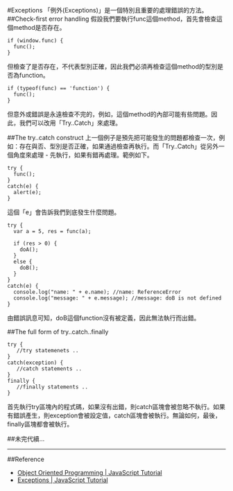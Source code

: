 #Exceptions
「例外(Exceptions)」是一個特別且重要的處理錯誤的方法。
##Check-first error handling
假設我們要執行func這個method，首先會檢查這個method是否存在。

	if (window.func) {
	  func();
	}

但檢查了是否存在，不代表型別正確，因此我們必須再檢查這個method的型別是否為function。
	
	if (typeof(func) == 'function') {
	  func();
	}

但意外或錯誤是永遠檢查不完的，例如，這個method的內部可能有些問題。因此，我們可以改用「Try..Catch」來處理。

##The try..catch construct
上一個例子是預先把可能發生的問題都檢查一次，例如：存在與否、型別是否正確，如果通過檢查再執行。而「Try..Catch」從另外一個角度來處理 - 先執行，如果有錯再處理。範例如下。

	try {
	  func();
	} 
	catch(e) {
	  alert(e);
	}

這個「e」會告訴我們到底發生什麼問題。

	try {
	  var a = 5, res = func(a);
	
	  if (res > 0) {
	    doA();
	  }
	  else {
	    doB();
	  }
	} 
	catch(e) {
	  console.log("name: " + e.name); //name: ReferenceError
	  console.log("message: " + e.message); //message: doB is not defined
	}

由錯誤訊息可知，doB這個function沒有被定義，因此無法執行而出錯。

##The full form of try..catch..finally

	try {
	   //try statemenets ..
	} 
	catch(exception) {
	   //catch statements ..
	} 
	finally {
	   //finally statements ..
	}

首先執行try區塊內的程式碼，如果沒有出錯，則catch區塊會被忽略不執行。如果有錯誤產生，則exception會被設定值，catch區塊會被執行。無論如何，最後，finally區塊都會被執行。

<!--
###try..catch..finally and return
##The throw statement
###A validator example
###Changes in the usage pattern
###Comparison
##Exception analysis and rethrow
##Summary
-->

##未完代續...

---
##Reference
- [Object Oriented Programming | JavaScript Tutorial](http://javascript.info/tutorial/object-oriented-programming)
- [Exceptions | JavaScript Tutorial](http://javascript.info/tutorial/exceptions)

<!--
##Agenda
- Check-first error handling
- The try..catch construct
	- Obtaining the stack
- The full form of try..catch..finally
	- try..catch..finally and return
- The throw statement
	- A validator example
	- Changes in the usage pattern
	- Comparison
- Exception analysis and rethrow
- Summary
-->